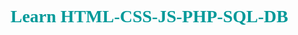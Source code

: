 <html>
<head>
<style>
h1,h2,h3,h4{
font-family:calibri;
}
  </style>
</head>
<body>
<h1 style="color:#009999"> Learn HTML-CSS-JS-PHP-SQL-DB</h1>

</body>
</html>
